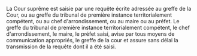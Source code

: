 La Cour suprême est saisie par une requête écrite adressée au greffe de la Cour, ou au greffe du tribunal de première instance territorialement compétent, ou au chef d'arrondissement, ou au maire ou au préfet. Le greffe du tribunal de première instance territorialement compétent, le chef d'arrondissement, le maire, le préfet saisi, avise par tous moyens de communication appropriés, le greffe de la cour et assure sans délai la transmission de la requête dont il a été saisi.